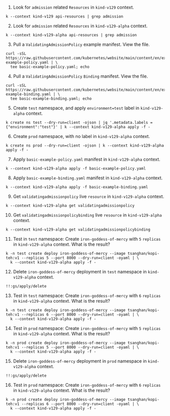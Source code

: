 1. Look for `admission` related `Resources` in `kind-v129` context.
```
k --context kind-v129 api-resources | grep admission
```
2. Look for `admission` related `Resources` in `kind-v129-alpha` context.
```
k --context kind-v129-alpha api-resources | grep admission
```
3. Pull a `ValidatingAdmissionPolicy` example manifest. View the file.
```
curl -sSL https://raw.githubusercontent.com/kubernetes/website/main/content/en/examples/validatingadmissionpolicy/basic-example-policy.yaml | \
  tee basic-example-policy.yaml; echo
```
4. Pull a `ValidatingAdmissionPolicy` `Binding` manifest. View the file.
```
curl -sSL https://raw.githubusercontent.com/kubernetes/website/main/content/en/examples/validatingadmissionpolicy/basic-example-binding.yaml | \
  tee basic-example-binding.yaml; echo
```
5. Create `test` namespace, and apply `environment=test` label in `kind-v129-alpha` context.
```
k create ns test --dry-run=client -ojson | jq '.metadata.labels = {"environment":"test"}' | k --context kind-v129-alpha apply -f -
```
6. Create `prod` namespace, with no label in `kind-v129-alpha` context.
```
k create ns prod --dry-run=client -ojson | k --context kind-v129-alpha apply -f -
```
7. Apply `basic-example-policy.yaml` manifest in `kind-v129-alpha` context.
```
k --context kind-v129-alpha apply -f basic-example-policy.yaml
```
8. Apply `basic-example-binding.yaml` manifest in `kind-v129-alpha` context.
```
k --context kind-v129-alpha apply -f basic-example-binding.yaml
```
9. Get `validatingadmissionpolicy` live `resource` in `kind-v129-alpha` context.
```
k --context kind-v129-alpha get validatingadmissionpolicy
```
10. Get `validatingadmissionpolicybinding` live `resource` in `kind-v129-alpha` context.
```
k --context kind-v129-alpha get validatingadmissionpolicybinding
```
11. Test in `test` namespace: Create `iron-goddess-of-mercy` with `5` `replicas` in `kind-v129-alpha` context. What is the result?
```
k -n test create deploy iron-goddess-of-mercy --image tsanghan/kopi-teh:v1 --replicas 5 --port 8000 --dry-run=client -oyaml | \
  k --context kind-v129-alpha apply -f -
```
12. Delete `iron-goddess-of-mercy` deployment in `test` namespace in `kind-v129-alpha` context.
```
!!:gs/apply/delete
```
13. Test in `test` namespace: Create `iron-goddess-of-mercy` with `6` `replicas` in `kind-v129-alpha` context. What is the result?
```
k -n test create deploy iron-goddess-of-mercy --image tsanghan/kopi-teh:v1 --replicas 6 --port 8000 --dry-run=client -oyaml | \
  k --context kind-v129-alpha apply -f -
```
14. Test in `prod` namespace: Create `iron-goddess-of-mercy` with `5` `replicas` in `kind-v129-alpha` context. What is the result?
```
k -n prod create deploy iron-goddess-of-mercy --image tsanghan/kopi-teh:v1 --replicas 5 --port 8000 --dry-run=client -oyaml | \
  k --context kind-v129-alpha apply -f -
```
15. Delete `iron-goddess-of-mercy` deployment in `prod` namespace in `kind-v129-alpha` context.
```
!!:gs/apply/delete
```
16. Test in `prod` namespace: Create `iron-goddess-of-mercy` with `6` `replicas` in `kind-v129-alpha` context. What is the result?
```
k -n prod create deploy iron-goddess-of-mercy --image tsanghan/kopi-teh:v1 --replicas 6 --port 8000 --dry-run=client -oyaml | \
  k --context kind-v129-alpha apply -f -
```